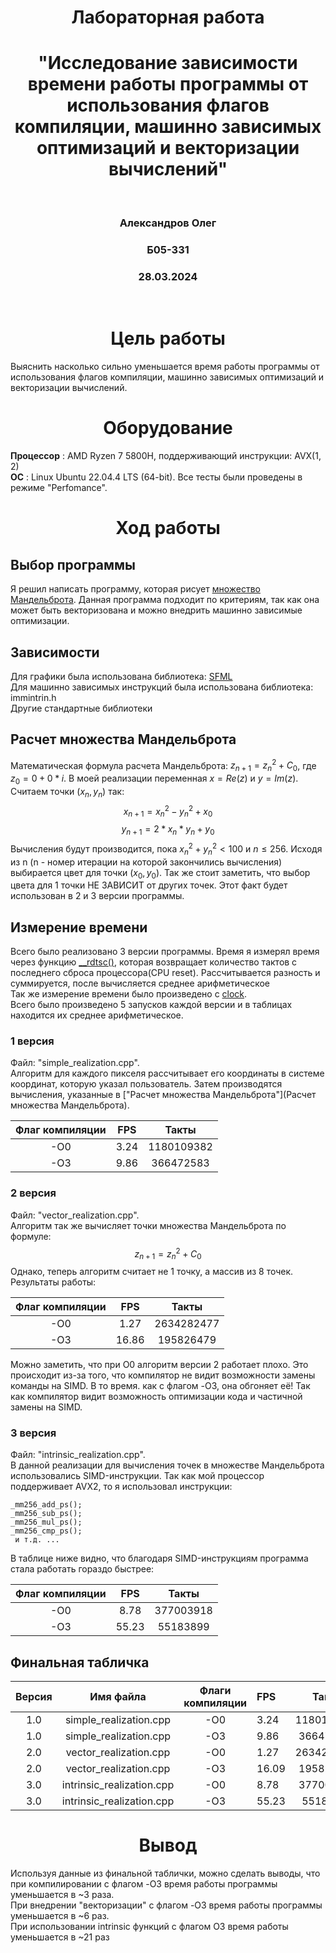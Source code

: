 <h1 align="center"> Лабораторная работа </h1>
<h1 align="center"> "Исследование зависимости времени работы программы от использования флагов компиляции, машинно зависимых оптимизаций и векторизации вычислений" </h1>
<br>

<h3 align="center"> Александров Олег </h3>
<h3 align="center"> Б05-331 </h3>
<h3 align="center"> 28.03.2024 </h3>

<br>

<h1 align="center"> Цель работы </h1>
Выяснить насколько сильно уменьшается время работы программы от использования флагов компиляции, машинно зависимых оптимизаций и векторизации вычислений.
<h1 align="center"> Оборудование </h1>
<b>Процессор</b> : AMD Ryzen 7 5800H, поддерживающий инструкции: AVX(1, 2)<br>
<b>ОС</b> : Linux Ubuntu 22.04.4 LTS (64-bit). Все тесты были проведены в режиме "Perfomance". <br>

<h1 align="center"> Ход работы </h1>

## Выбор программы

Я решил написать программу, которая рисует [множество Мандельброта](https://ru.wikipedia.org/wiki/%D0%9C%D0%BD%D0%BE%D0%B6%D0%B5%D1%81%D1%82%D0%B2%D0%BE_%D0%9C%D0%B0%D0%BD%D0%B4%D0%B5%D0%BB%D1%8C%D0%B1%D1%80%D0%BE%D1%82%D0%B0). Данная программа подходит по критериям, так как она может быть векторизована и можно внедрить машинно зависимые оптимизации.

## Зависимости

Для графики была использована библиотека: [SFML](https://www.sfml-dev.org/) <br>
Для машинно зависимых инструкций была использована библиотека: immintrin.h <br>
Другие стандартные библиотеки <br>

## Расчет множества Мандельброта
Математическая формула расчета Мандельброта: $z_{n+1} = z_{n}^2 + C_0$, где $z_0 = 0 + 0 * i$.
В моей реализации переменная $x = Re(z)$ и $y = Im(z)$. Считаем точки $(x_n, y_n)$ так:
    $$x_{n+1} = x_{n}^2 - y_{n}^2 + x_0$$
    $$y_{n+1} = 2 * x_{n} * y_{n} + y_0$$
Вычисления будут производится, пока $x_n^2 + y_n^2 < 100$ и $n \leq 256$. Исходя из n (n - номер итерации на которой закончились вычисления) выбирается цвет для точки $(x_0, y_0)$. Так же стоит заметить, что выбор цвета для 1 точки НЕ ЗАВИСИТ от других точек. Этот факт будет использован в 2 и 3 версии программы.

## Измерение времени 
Всего было реализовано 3 версии программы. Время я измерял время через функцию [__rdtsc()](https://github.com/MicrosoftDocs/cpp-docs/blob/main/docs/intrinsics/rdtsc.md), которая возвращает количество тактов с последнего сброса процессора(CPU reset). Рассчитывается разность и суммируется, после вычисляется среднее арифметическое<br>
Так же измерение времени было произведено с [clock](https://www.sfml-dev.org/documentation/2.6.1/classsf_1_1Clock.php). <br>
Всего было произведено 5 запусков каждой версии и в таблицах находится их среднее арифметическое.

### 1 версия
Файл: "simple_realization.cpp". <br>
Алгоритм для каждого пикселя рассчитывает его координаты в системе координат, которую указал пользователь. Затем производятся вычисления, указанные в ["Расчет множества Мандельброта"](Расчет множества Мандельброта). 

| Флаг компиляции |  FPS |   Такты    | 
|:---------------:|:----:|:----------:|
|       -O0       | 3.24 | 1180109382 |
|       -O3       | 9.86 |  366472583 |

### 2 версия 
Файл: "vector_realization.cpp". <br>
Алгоритм так же вычисляет точки множества Мандельброта по формуле: 
    $$z_{n+1} = z_{n}^2 + C_0$$
Однако, теперь алгоритм считает не 1 точку, а массив из 8 точек.
Результаты работы:

| Флаг компиляции |  FPS  |   Такты    |
|:---------------:|:-----:|:----------:|
|       -O0       |  1.27 | 2634282477 |
|       -O3       | 16.86 |  195826479 |

Можно заметить, что при O0 алгоритм версии 2 работает плохо. Это происходит из-за того, что компилятор не видит возможности замены команды на SIMD. В то время. как с флагом -O3, она обгоняет её! Так как компилятор видит возможность оптимизации кода и частичной замены на SIMD.

### 3 версия
Файл: "intrinsic_realization.cpp". <br>
В данной реализации для вычисления точек в множестве Мандельброта использовались SIMD-инструкции. Так как мой процессор поддерживает AVX2, то я использовал инструкции:
```
_mm256_add_ps();
_mm256_sub_ps();
_mm256_mul_ps();
_mm256_cmp_ps();
 и т.д. ...
```

В таблице ниже видно, что благодаря SIMD-инструкциям программа стала работать гораздо быстрее:

| Флаг компиляции |  FPS  |   Такты   |
|:---------------:|:-----:|:---------:|
|       -O0       |  8.78 | 377003918 |
|       -O3       | 55.23 |  55183899 |

## Финальная табличка

| Версия |         Имя файла         | Флаги компиляции |   FPS   |    Такты    | Прирост производительности(FPS) | Прирост производительности(Такты) |
|:------:|:-------------------------:|:----------------:|:--------|:-----------:|:-------------------------------:|:---------------------------------:|
|   1.0  | simple_realization.cpp    |      -O0         |   3.24  |  1180109382 |        1,00                     | 1,00                              |
|   1.0  | simple_realization.cpp    |      -O3         |   9.86  |   366472583 |        3,04                     | 3,22                              |
|   2.0  | vector_realization.cpp    |      -O0         |   1.27  |  2634282477 |        0,38                     | 0,45                              |
|   2.0  | vector_realization.cpp    |      -O3         |  16.09  |   195826479 |        4,97                     | 6,03                              |
|   3.0  | intrinsic_realization.cpp |      -O0         |   8.78  |   377003918 |        2,71                     | 3,13                              |
|   3.0  | intrinsic_realization.cpp |      -O3         |  55.23  |    55183899 |       17,05                     | 21,39                             |

<h1 align="center"> Вывод </h1>
Используя данные из финальной таблички, можно сделать выводы, что 
при компилировании с флагом -O3 время работы программы уменьшается в ~3 раза. <br>
При внедрении "векторизации" с флагом -O3 время работы программы уменьшается в ~6 раз. <br>
При использовании intrinsic функций с флагом O3 время работы уменьшается в ~21 раз <br>


